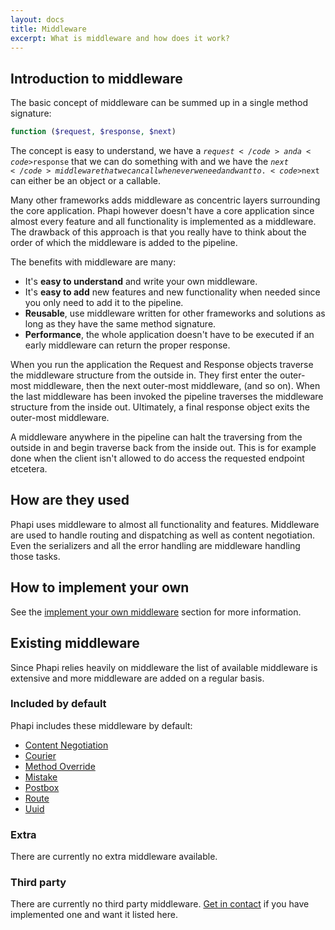 ```yaml
---
layout: docs
title: Middleware
excerpt: What is middleware and how does it work?
---
```


## Introduction to middleware
The basic concept of middleware can be summed up in a single method signature:

```php
function ($request, $response, $next)
```

The concept is easy to understand, we have a <code>$request</code> and a <code>$response</code> that we can do something with and we have the <code>$next</code> middleware that we can call whenever we need and want to. <code>$next</code> can either be an object or a callable.

Many other frameworks adds middleware as concentric layers surrounding the core application. Phapi however doesn't have a core application since almost every feature and all functionality is implemented as a middleware. The drawback of this approach is that you really have to think about the order of which the middleware is added to the pipeline.

The benefits with middleware are many:

- It's **easy to understand** and write your own middleware.
- It's **easy to add** new features and new functionality when needed since you only need to add it to the pipeline.
- **Reusable**, use middleware written for other frameworks and solutions as long as they have the same method signature.
- **Performance**, the whole application doesn't have to be executed if an early middleware can return the proper response.

When you run the application the Request and Response objects traverse the middleware structure from the outside in. They first enter the outer-most middleware, then the next outer-most middleware, (and so on). When the last middleware has been invoked the pipeline traverses the middleware structure from the inside out. Ultimately, a final response object exits the outer-most middleware.

A middleware anywhere in the pipeline can halt the traversing from the outside in and begin traverse back from the inside out. This is for example done when the client isn't allowed to do access the requested endpoint etcetera.

## How are they used
Phapi uses middleware to almost all functionality and features. Middleware are used to handle routing and dispatching as well as content negotiation. Even the serializers and all the error handling are middleware handling those tasks.

## How to implement your own
See the [implement your own middleware](/docs/implement/middleware/) section for more information.

## Existing middleware
Since Phapi relies heavily on middleware the list of available middleware is extensive and more middleware are added on a regular basis.

### Included by default
Phapi includes these middleware by default:

- [Content Negotiation](/docs/middleware/content-negotiation/)
- [Courier](/docs/middleware/courier/)
- [Method Override](/docs/middleware/method-override)
- [Mistake](/docs/middleware/mistake/)
- [Postbox](/docs/middleware/postbox/)
- [Route](/docs/middleware/route/)
- [Uuid](/docs/middleware/uuid/)

### Extra
There are currently no extra middleware available.

### Third party
There are currently no third party middleware. [Get in contact](/contact/) if you have implemented one and want it listed here.
